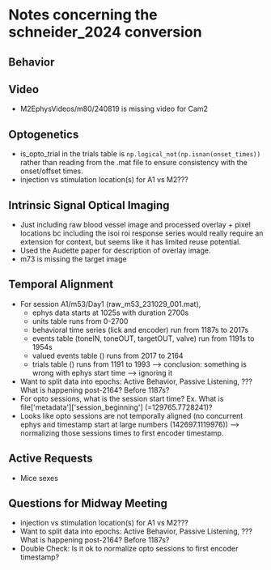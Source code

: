 # Notes concerning the schneider_2024 conversion

## Behavior

## Video
- M2EphysVideos/m80/240819 is missing video for Cam2

## Optogenetics
- is_opto_trial in the trials table is `np.logical_not(np.isnan(onset_times))` rather than reading from the .mat file
    to ensure consistency with the onset/offset times.
- injection vs stimulation location(s) for A1 vs M2???

## Intrinsic Signal Optical Imaging
- Just including raw blood vessel image and processed overlay + pixel locations bc including the isoi roi response series would really require an extension for context, but seems like it has limited reuse potential.
- Used the Audette paper for description of overlay image.
- m73 is missing the target image

## Temporal Alignment
- For session A1/m53/Day1 (raw_m53_231029_001.mat),
    - ephys data starts at 1025s with duration 2700s
    - units table runs from 0-2700
    - behavioral time series (lick and encoder) run from 1187s to 2017s
    - events table (toneIN, toneOUT, targetOUT, valve) run from 1191s to 1954s
    - valued events table () runs from 2017 to 2164
    - trials table () runs from 1191 to 1993
    --> conclusion: something is wrong with ephys start time --> ignoring it
- Want to split data into epochs: Active Behavior, Passive Listening, ??? What is happening post-2164? Before 1187s?
- For opto sessions, what is the session start time? Ex. What is file['metadata']['session_beginning'] (=129765.7728241)?
- Looks like opto sessions are not temporally aligned (no concurrent ephys and timestamp start at large numbers (142697.1119976)) --> normalizing those sessions times to first encoder timestamp.


## Active Requests
- Mice sexes

## Questions for Midway Meeting
- injection vs stimulation location(s) for A1 vs M2???
- Want to split data into epochs: Active Behavior, Passive Listening, ??? What is happening post-2164? Before 1187s?
- Double Check: Is it ok to normalize opto sessions to first encoder timestamp?
